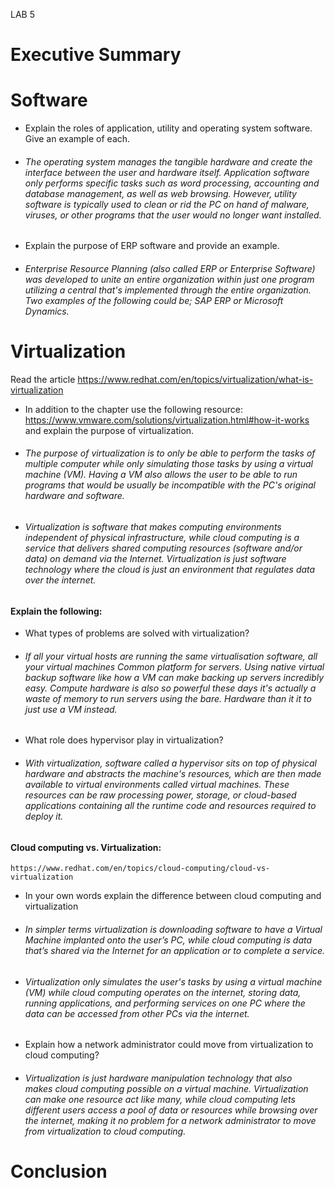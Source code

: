 LAB 5

# Executive Summary

# Software 
* Explain the roles of application, utility and operating system software. Give an example of each. 

* <h6> The operating system manages the tangible hardware and create the interface between the user and hardware itself. Application software only performs specific tasks such as word processing, accounting and database management, as well as web browsing. However, utility software is typically used to clean or rid the PC on hand of malware, viruses, or other programs that the user would no longer want installed.</h6> 

* Explain the purpose of ERP software and provide an example. 

* <h6> Enterprise Resource Planning (also called ERP or Enterprise Software) was developed to unite an entire organization within just one program utilizing a central that's implemented through the entire organization. Two examples of the following could be; SAP ERP or Microsoft Dynamics. </h6>

# Virtualization

Read the article 
https://www.redhat.com/en/topics/virtualization/what-is-virtualization

* In addition to the chapter use the following resource:  https://www.vmware.com/solutions/virtualization.html#how-it-works
and explain the purpose of virtualization. 

* <h6>The purpose of virtualization is to only be able to perform the tasks of multiple computer while only simulating those tasks by using a virtual machine (VM). Having a VM also allows the user to be able to run programs that would be usually be incompatible with the PC's original hardware and software.</h6>

* <h6>Virtualization is software that makes computing environments independent of physical infrastructure, while cloud computing is a service that delivers shared computing resources (software and/or data) on demand via the Internet. Virtualization is just software technology where the cloud is just an environment that regulates data over the internet.</h6>

#### Explain the following: 
* What types of problems are solved with virtualization? 

* <h6>If all your virtual hosts are running the same virtualisation software, all your virtual machines Common platform for servers. Using native virtual backup software like how a VM can make backing up servers incredibly easy. Compute hardware is also so powerful these days it's actually a waste of memory  to run servers using the bare. Hardware than it it to just use a VM  instead.</h6>

* What role does hypervisor play in virtualization? 

* <h6>With virtualization, software called a hypervisor sits on top of physical hardware and abstracts the machine's resources, which are then made available to virtual environments called virtual machines. These resources can be raw processing power, storage, or cloud-based applications containing all the runtime code and resources required to deploy it.</h6>

#### Cloud computing vs. Virtualization: 
    https://www.redhat.com/en/topics/cloud-computing/cloud-vs-virtualization  
 
* In your own words explain the difference between cloud computing and virtualization

* <h6>In simpler terms virtualization is downloading software to have a Virtual Machine implanted onto the user’s PC, while cloud computing is data that’s shared via the Internet for an application or to complete a service. </h6>

*  <h6>Virtualization only simulates the user's tasks by using a virtual machine (VM) while cloud computing operates on the internet, storing data, running applications, and performing services on one PC where the data can be accessed from other PCs via the internet. </h6>

* Explain how a network administrator could move from virtualization to cloud computing? 

* <h6>Virtualization is just hardware manipulation technology that also makes cloud computing possible on a virtual machine. Virtualization can make one resource act like many, while cloud computing lets different users access a pool of data or resources while browsing over the internet, making it no problem for a network administrator to move from virtualization to cloud computing. </h6>
 
# Conclusion
